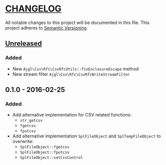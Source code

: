 # [CHANGELOG](http://keepachangelog.com/)
All notable changes to this project will be documented in this file.
This project adheres to [Semantic Versioning](http://semver.org/).

## [Unreleased][unreleased]
### Added
- New `Ajgl\Csv\Rfc\CsvRfcUtils::fixEnclosureEscape` method
- New stream filter `Ajgl\Csv\Rfc\CsvRfcWriteStreamFilter`

## 0.1.0 - 2016-02-25
### Added
- Add alternative implementation for CSV related functions:
  - `str_getcsv`
  - `fgetcsv`
  - `fputcsv`
- Add alternative implementation `SplFileObject` and `SplTempFileObject` to overwrite:
  - `SplFileObject::fgetcsv`
  - `SplFileObject::fputcsv`
  - `SplFileObject::setCsvControl`

[unreleased]: https://github.com/ajgarlag/AjglCsvRfc/compare/0.1.0...master
